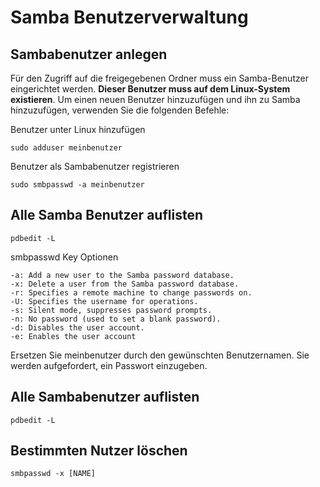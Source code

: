 # Samba Benutzerverwaltung

## Sambabenutzer anlegen

Für den Zugriff auf die freigegebenen Ordner muss ein Samba-Benutzer eingerichtet werden. **Dieser Benutzer muss auf dem Linux-System existieren**. Um einen neuen Benutzer hinzuzufügen und ihn zu Samba hinzuzufügen, verwenden Sie die folgenden Befehle:

Benutzer unter Linux hinzufügen

    sudo adduser meinbenutzer

Benutzer als Sambabenutzer registrieren

    sudo smbpasswd -a meinbenutzer

## Alle Samba Benutzer auflisten

    pdbedit -L

smbpasswd Key Optionen

    -a: Add a new user to the Samba password database.
    -x: Delete a user from the Samba password database.
    -r: Specifies a remote machine to change passwords on.
    -U: Specifies the username for operations.
    -s: Silent mode, suppresses password prompts.
    -n: No password (used to set a blank password).
    -d: Disables the user account.
    -e: Enables the user account

Ersetzen Sie meinbenutzer durch den gewünschten Benutzernamen. Sie werden aufgefordert, ein Passwort einzugeben.

## Alle Sambabenutzer auflisten

    pdbedit -L

## Bestimmten Nutzer löschen

    smbpasswd -x [NAME]
